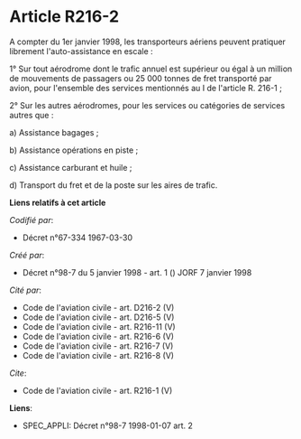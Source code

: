 # Article R216-2

A compter du 1er janvier 1998, les transporteurs aériens peuvent pratiquer librement l'auto-assistance en escale : 

1° Sur tout aérodrome dont le trafic annuel est supérieur ou égal à un million de mouvements de passagers ou 25 000 tonnes de
fret transporté par avion, pour l'ensemble des services mentionnés au I de l'article R. 216-1 ; 

2° Sur les autres aérodromes, pour les services ou catégories de services autres que : 

a) Assistance bagages ; 

b) Assistance opérations en piste ; 

c) Assistance carburant et huile ; 

d) Transport du fret et de la poste sur les aires de trafic.

**Liens relatifs à cet article**

_Codifié par_:

  - Décret n°67-334 1967-03-30

_Créé par_:

  - Décret n°98-7 du 5 janvier 1998 - art. 1 () JORF 7 janvier 1998

_Cité par_:

  - Code de l'aviation civile - art. D216-2 (V)
  - Code de l'aviation civile - art. D216-5 (V)
  - Code de l'aviation civile - art. R216-11 (V)
  - Code de l'aviation civile - art. R216-6 (V)
  - Code de l'aviation civile - art. R216-7 (V)
  - Code de l'aviation civile - art. R216-8 (V)

_Cite_:

  - Code de l'aviation civile - art. R216-1 (V)

**Liens**:

  - SPEC_APPLI: Décret n°98-7 1998-01-07 art. 2
